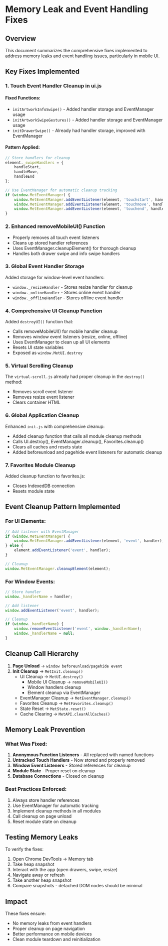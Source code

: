 # Memory Leak and Event Handling Fixes

## Overview
This document summarizes the comprehensive fixes implemented to address memory leaks and event handling issues, particularly in mobile UI.

## Key Fixes Implemented

### 1. Touch Event Handler Cleanup in ui.js

#### Fixed Functions:
- `initArtworkInfoSwipe()` - Added handler storage and EventManager usage
- `initArtworkSwipeGestures()` - Added handler storage and EventManager usage
- `initDrawerSwipe()` - Already had handler storage, improved with EventManager

#### Pattern Applied:
```javascript
// Store handlers for cleanup
element._swipeHandlers = {
    handleStart,
    handleMove,
    handleEnd
};

// Use EventManager for automatic cleanup tracking
if (window.MetEventManager) {
    window.MetEventManager.addEventListener(element, 'touchstart', handleStart, { passive: true });
    window.MetEventManager.addEventListener(element, 'touchmove', handleMove, { passive: true });
    window.MetEventManager.addEventListener(element, 'touchend', handleEnd);
}
```

### 2. Enhanced removeMobileUI() Function
- Properly removes all touch event listeners
- Cleans up stored handler references
- Uses EventManager.cleanupElement() for thorough cleanup
- Handles both drawer swipe and info swipe handlers

### 3. Global Event Handler Storage
Added storage for window-level event handlers:
- `window._resizeHandler` - Stores resize handler for cleanup
- `window._onlineHandler` - Stores online event handler
- `window._offlineHandler` - Stores offline event handler

### 4. Comprehensive UI Cleanup Function
Added `destroyUI()` function that:
- Calls removeMobileUI() for mobile handler cleanup
- Removes window event listeners (resize, online, offline)
- Uses EventManager to clean up all UI elements
- Resets UI state variables
- Exposed as `window.MetUI.destroy`

### 5. Virtual Scrolling Cleanup
The `virtual-scroll.js` already had proper cleanup in the `destroy()` method:
- Removes scroll event listener
- Removes resize event listener
- Clears container HTML

### 6. Global Application Cleanup
Enhanced `init.js` with comprehensive cleanup:
- Added cleanup function that calls all module cleanup methods
- Calls UI.destroy(), EventManager.cleanup(), Favorites.cleanup()
- Clears all caches and resets state
- Added beforeunload and pagehide event listeners for automatic cleanup

### 7. Favorites Module Cleanup
Added cleanup function to favorites.js:
- Closes IndexedDB connection
- Resets module state

## Event Cleanup Pattern Implemented

### For UI Elements:
```javascript
// Add listener with EventManager
if (window.MetEventManager) {
    window.MetEventManager.addEventListener(element, 'event', handler);
} else {
    element.addEventListener('event', handler);
}

// Cleanup
window.MetEventManager.cleanupElement(element);
```

### For Window Events:
```javascript
// Store handler
window._handlerName = handler;

// Add listener
window.addEventListener('event', handler);

// Cleanup
if (window._handlerName) {
    window.removeEventListener('event', window._handlerName);
    window._handlerName = null;
}
```

## Cleanup Call Hierarchy

1. **Page Unload** → `window beforeunload/pagehide event`
2. **Init Cleanup** → `MetInit.cleanup()`
   - UI Cleanup → `MetUI.destroy()`
     - Mobile UI Cleanup → `removeMobileUI()`
     - Window handlers cleanup
     - Element cleanup via EventManager
   - EventManager Cleanup → `MetEventManager.cleanup()`
   - Favorites Cleanup → `MetFavorites.cleanup()`
   - State Reset → `MetState.reset()`
   - Cache Clearing → `MetAPI.clearAllCaches()`

## Memory Leak Prevention

### What Was Fixed:
1. **Anonymous Function Listeners** - All replaced with named functions
2. **Untracked Touch Handlers** - Now stored and properly removed
3. **Window Event Listeners** - Stored references for cleanup
4. **Module State** - Proper reset on cleanup
5. **Database Connections** - Closed on cleanup

### Best Practices Enforced:
1. Always store handler references
2. Use EventManager for automatic tracking
3. Implement cleanup methods in all modules
4. Call cleanup on page unload
5. Reset module state on cleanup

## Testing Memory Leaks

To verify the fixes:
1. Open Chrome DevTools → Memory tab
2. Take heap snapshot
3. Interact with the app (open drawers, swipe, resize)
4. Navigate away or refresh
5. Take another heap snapshot
6. Compare snapshots - detached DOM nodes should be minimal

## Impact

These fixes ensure:
- No memory leaks from event handlers
- Proper cleanup on page navigation
- Better performance on mobile devices
- Clean module teardown and reinitialization